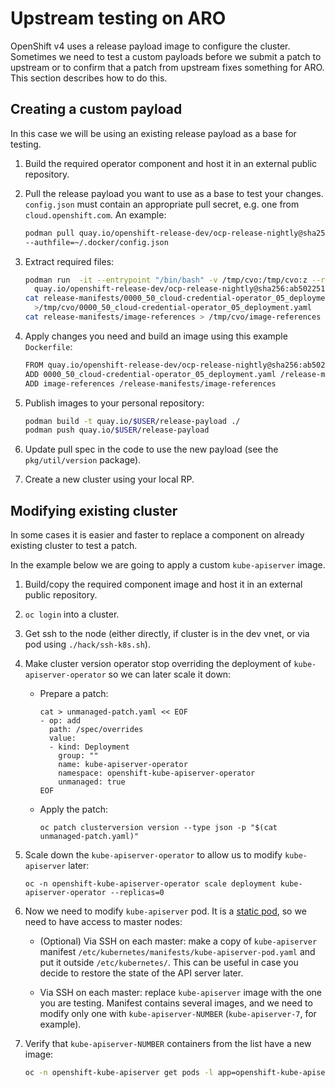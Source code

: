 # Upstream testing on ARO

OpenShift v4 uses a release payload image to configure the cluster.  Sometimes
we need to test a custom payloads before we submit a patch to upstream or
to confirm that a patch from upstream fixes something for ARO.
This section describes how to do this.

## Creating a custom payload

In this case we will be using an existing release payload as a base for testing.

1. Build the required operator component and host it in an external public
   repository.

1. Pull the release payload you want to use as a base to test your changes.
   `config.json` must contain an appropriate pull secret, e.g. one from
   `cloud.openshift.com`. An example:

   ```bash
   podman pull quay.io/openshift-release-dev/ocp-release-nightly@sha256:ab5022516a948e40190e4ce5729737780b96c96d2cf4d3fc665105b32d751d20 \
   --authfile=~/.docker/config.json
   ```

1. Extract required files:

   ```bash
   podman run  -it --entrypoint "/bin/bash" -v /tmp/cvo:/tmp/cvo:z --rm \
     quay.io/openshift-release-dev/ocp-release-nightly@sha256:ab5022516a948e40190e4ce5729737780b96c96d2cf4d3fc665105b32d751d20
   cat release-manifests/0000_50_cloud-credential-operator_05_deployment.yaml \
     >/tmp/cvo/0000_50_cloud-credential-operator_05_deployment.yaml
   cat release-manifests/image-references > /tmp/cvo/image-references
   ```

1. Apply changes you need and build an image using this example `Dockerfile`:

   ```bash
   FROM quay.io/openshift-release-dev/ocp-release-nightly@sha256:ab5022516a948e40190e4ce5729737780b96c96d2cf4d3fc665105b32d751d20
   ADD 0000_50_cloud-credential-operator_05_deployment.yaml /release-manifests/0000_50_cloud-credential-operator_05_deployment.yaml
   ADD image-references /release-manifests/image-references
   ```

1. Publish images to your personal repository:

   ```bash
   podman build -t quay.io/$USER/release-payload ./
   podman push quay.io/$USER/release-payload
   ```

1. Update pull spec in the code to use the new payload (see the `pkg/util/version` package).

1. Create a new cluster using your local RP.

## Modifying existing cluster

In some cases it is easier and faster to replace a component
on already existing cluster to test a patch.

In the example below we are going to apply a custom `kube-apiserver` image.

1. Build/copy the required component image and host it in an external public repository.
1. `oc login` into a cluster.
1. Get ssh to the node (either directly, if cluster is in the dev vnet, or via pod using `./hack/ssh-k8s.sh`).
1. Make cluster version operator stop overriding the deployment of `kube-apiserver-operator` so we can later scale it down:

    * Prepare a patch:

        ```shell
        cat > unmanaged-patch.yaml << EOF
        - op: add
          path: /spec/overrides
          value:
          - kind: Deployment
            group: ""
            name: kube-apiserver-operator
            namespace: openshift-kube-apiserver-operator
            unmanaged: true
        EOF
        ```

    * Apply the patch:

        ```shell
        oc patch clusterversion version --type json -p "$(cat unmanaged-patch.yaml)"
        ```

1. Scale down the `kube-apiserver-operator` to allow us to modify `kube-apiserver` later:

   ```shell
   oc -n openshift-kube-apiserver-operator scale deployment kube-apiserver-operator --replicas=0
   ```

1. Now we need to modify `kube-apiserver` pod. It is a [static pod](https://kubernetes.io/docs/tasks/configure-pod-container/static-pod/), so we need to have access to master nodes:

   * (Optional) Via SSH on each master: make a copy of `kube-apiserver` manifest `/etc/kubernetes/manifests/kube-apiserver-pod.yaml` and put it outside `/etc/kubernetes/`. This can be useful in case you decide to restore the state of the API server later.

   * Via SSH on each master: replace `kube-apiserver` image with the one you are testing. Manifest contains several images, and we need to modify only one with `kube-apiserver-NUMBER` (`kube-apiserver-7`, for example).

1. Verify that `kube-apiserver-NUMBER` containers from the list have a new image:

    ```bash
    oc -n openshift-kube-apiserver get pods -l app=openshift-kube-apiserver -o json | jq ".items[].spec.containers[] | {name: .name, image: .image}"
    ```
